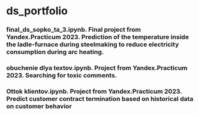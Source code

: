 # ds_portfolio
### final_ds_sopko_ta_3.ipynb.  Final project from Yandex.Practicum 2023. Prediction of the temperature inside the ladle-furnace during steelmaking to reduce electricity consumption during arc heating.
### obuchenie dlya textov.ipynb.  Project from Yandex.Practicum 2023.  Searching for toxic comments.
### Ottok klientov.ipynb.  Project from Yandex.Practicum 2023.  Predict customer contract termination based on historical data on customer behavior
